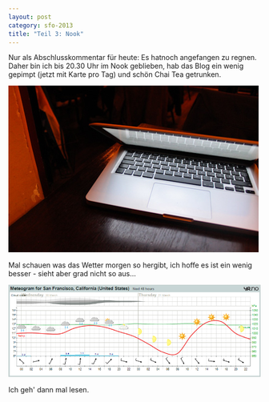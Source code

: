 ```yaml
---
layout: post
category: sfo-2013
title: "Teil 3: Nook"
---
```


Nur als Abschlusskommentar für heute: Es hatnoch angefangen zu regnen. Daher bin ich bis 20.30 Uhr im Nook geblieben, hab das Blog ein wenig gepimpt (jetzt mit Karte pro Tag) und schön Chai Tea getrunken.

![Mit Mac im Nook](/images-blog/sfo-2013/20130319_10.jpg)

Mal schauen was das Wetter morgen so hergibt, ich hoffe es ist ein wenig besser - sieht aber grad nicht so aus...

![Wetter-Vorhersage](/images-blog/sfo-2013/20130319_wetter-vorhersage.png)

Ich geh' dann mal lesen.
